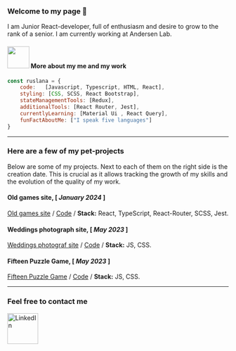 ### Welcome to my page 👋 
I am Junior React-developer, full of enthusiasm and desire to grow to the rank of a senior.
I am currently working at Andersen Lab.  

#### <img src="https://media.giphy.com/media/VgCDAzcKvsR6OM0uWg/giphy.gif" width="50"> More about my me and my work

```javascript
const ruslana = {
    code:   [Javascript, Typescript, HTML, React],
    styling: [CSS, SCSS, React Bootstrap],
    stateManagementTools: [Redux], 
    additionalTools: [React Router, Jest],
    currentlyLearning: [Material Ui , React Query],
    funFactAboutMe: ["I speak five languages"]
}
```

---

### __Here are a few of my pet-projects__    
Below are some of my projects. Next to each of them on the right side is the creation date. This is crucial as it allows tracking the growth of my skills and the evolution of the quality of my work.    

#### Old games site, [ _January 2024_ ]   
[Old games site](https://github.com/Ruslana-P/old-games-site/build/index.html) / [Code](https://github.com/Ruslana-P/old-games-site) / **Stack:** React, TypeScript, React-Router, SCSS, Jest.  

#### Weddings photograph site, [ _May 2023_ ]    
[Weddings photograf site](https://ruslana-p.github.io/Websites/2_weddings_photograf_site/public/index.html)  / [Code](https://github.com/Ruslana-P/Websites/tree/main/weddings_photograf_site) / **Stack:** JS, CSS.      

#### Fifteen Puzzle Game, [ _May 2023_ ]    
[Fifteen Puzzle Game](https://ruslana-p.github.io/Websites/game_gem_puzzle/index.html)  / [Code](https://github.com/Ruslana-P/Websites/tree/main/game_gem_puzzle) / **Stack:** JS, CSS.   

---


### Feel free to contact me
<a href="https://www.linkedin.com/in/ruslana-pavliuk/" target="_blank">
  <img src="https://www.pngfind.com/pngs/m/103-1034803_png-linkedin-transparent-png.png" alt="LinkedIn" width="70">
</a>

<!--
**Ruslana-P/Ruslana-P** is a ✨ _special_ ✨ repository because its `README.md` (this file) appears on your GitHub profile.


-->
